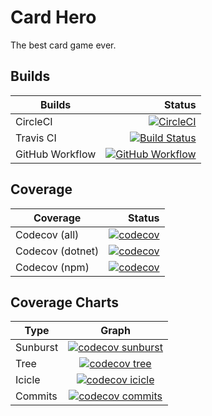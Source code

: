 # Card Hero

The best card game ever.

## Builds

|Builds|Status|
|---|---:|
|CircleCI|[![CircleCI](https://circleci.com/gh/kwokkan/card-hero.svg?style=svg)](https://circleci.com/gh/kwokkan/card-hero)|
|Travis CI|[![Build Status](https://travis-ci.com/kwokkan/card-hero.svg?branch=master)](https://travis-ci.com/kwokkan/card-hero)|
|GitHub Workflow|[![GitHub Workflow](https://github.com/kwokkan/card-hero/workflows/.NET%20Core/badge.svg)](https://github.com/kwokkan/card-hero/actions?query=workflow%3A%22.NET+Core%22)|

## Coverage

|Coverage|Status|
|---|---:|
|Codecov (all)|[![codecov](https://codecov.io/gh/kwokkan/card-hero/branch/master/graph/badge.svg)](https://codecov.io/gh/kwokkan/card-hero)|
|Codecov (dotnet)|[![codecov](https://codecov.io/gh/kwokkan/card-hero/branch/master/graph/badge.svg?flag=dotnet)](https://codecov.io/gh/kwokkan/card-hero)|
|Codecov (npm)|[![codecov](https://codecov.io/gh/kwokkan/card-hero/branch/master/graph/badge.svg?flag=npm)](https://codecov.io/gh/kwokkan/card-hero)|

## Coverage Charts

|Type|Graph|
|---|:---:|
|Sunburst|[![codecov sunburst](https://codecov.io/gh/kwokkan/card-hero/branch/master/graphs/sunburst.svg)](https://codecov.io/gh/kwokkan/card-hero)|
|Tree|[![codecov tree](https://codecov.io/gh/kwokkan/card-hero/branch/master/graphs/tree.svg)](https://codecov.io/gh/kwokkan/card-hero)|
|Icicle|[![codecov icicle](https://codecov.io/gh/kwokkan/card-hero/branch/master/graphs/icicle.svg)](https://codecov.io/gh/kwokkan/card-hero)|
|Commits|[![codecov commits](https://codecov.io/gh/kwokkan/card-hero/branch/master/graphs/commits.svg)](https://codecov.io/gh/kwokkan/card-hero)|
